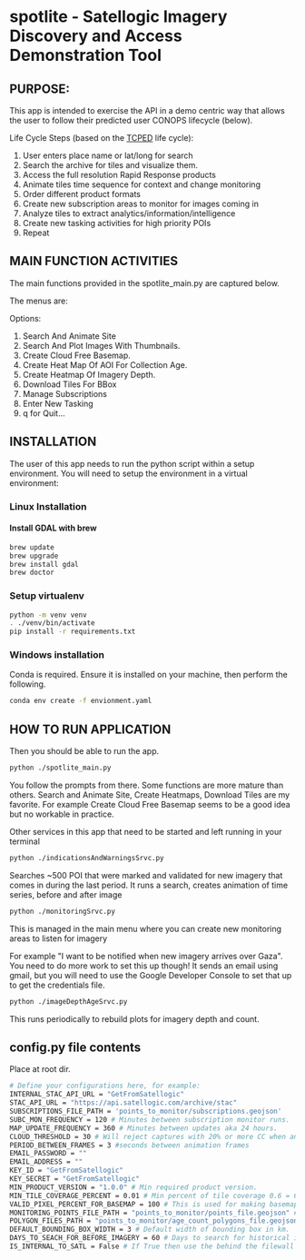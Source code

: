 # spotlite - Satellogic Imagery Discovery and Access Demonstration Tool

## PURPOSE:
This app is intended to exercise the API in a demo centric way
that allows the user to follow their predicted user CONOPS lifecycle (below).

Life Cycle Steps (based on the [TCPED](https://www.dhs.gov/sites/default/files/publications/FactSheet%20TCPED%20Process%20Analysis%202016.12.12%20FINAL_1_0.pdf) life cycle):
1. User enters place name or lat/long for search
2. Search the archive for tiles and visualize them.
3. Access the full resolution Rapid Response products
4. Animate tiles time sequence for context and change monitoring
5. Order different product formats
6. Create new subscription areas to monitor for images coming in
7. Analyze tiles to extract analytics/information/intelligence
8. Create new tasking activities for high priority POIs
9. Repeat

## MAIN FUNCTION ACTIVITIES

The main functions provided in the spotlite_main.py are captured below.

The menus are:

Options:
1. Search And Animate Site
2. Search And Plot Images With Thumbnails.
3. Create Cloud Free Basemap.
4. Create Heat Map Of AOI For Collection Age.
5. Create Heatmap Of Imagery Depth.
6. Download Tiles For BBox
7. Manage Subscriptions
8. Enter New Tasking
9. q for Quit...

## INSTALLATION

The user of this app needs to run the python script within a setup environment.
You will need to setup the environment in a virtual environment:

### Linux Installation

#### Install GDAL with brew

```bash
brew update
brew upgrade
brew install gdal
brew doctor
```

### Setup virtualenv

```bash
python -m venv venv
. ./venv/bin/activate
pip install -r requirements.txt
```

### Windows installation

Conda is required.  Ensure it is installed on your machine, then perform the following.

```bash
conda env create -f envionment.yaml
```

## HOW TO RUN APPLICATION

Then you should be able to run the app.

```bash
python ./spotlite_main.py
```

You follow the prompts from there.  Some functions are more mature than others.
Search and Animate Site, Create Heatmaps, Download Tiles are my favorite.
For example Create Cloud Free Basemap seems to be a good idea but no workable in practice.

Other services in this app that need to be started and left running in your terminal

```bash
python ./indicationsAndWarningsSrvc.py
```

Searches ~500 POI that were marked and validated for new imagery that comes in during the last period.  It runs a search, creates animation of time series, before and after image

```bash
python ./monitoringSrvc.py
```

This is managed in the main menu where you can create new monitoring areas to listen for imagery

For example "I want to be notified when new imagery arrives over Gaza".  You need to do more work to set this up though!  It sends an email using gmail, but you will need to use the Google Developer Console to set that up to get the credentials file.

```bash
python ./imageDepthAgeSrvc.py
```

This runs periodically to rebuild plots for imagery depth and count.
## config.py file contents

Place at root dir.

```bash
# Define your configurations here, for example:
INTERNAL_STAC_API_URL = "GetFromSatellogic"
STAC_API_URL = "https://api.satellogic.com/archive/stac"
SUBSCRIPTIONS_FILE_PATH = 'points_to_monitor/subscriptions.geojson'
SUBC_MON_FREQUENCY = 120 # Minutes between subscription monitor runs.
MAP_UPDATE_FREQUENCY = 360 # Minutes between updates aka 24 hours.
CLOUD_THRESHOLD = 30 # Will reject captures with 20% or more CC when animating.
PERIOD_BETWEEN_FRAMES = 3 #seconds between animation frames
EMAIL_PASSWORD = ""
EMAIL_ADDRESS = ""
KEY_ID = "GetFromSatellogic"
KEY_SECRET = "GetFromSatellogic"
MIN_PRODUCT_VERSION = "1.0.0" # Min required product version.
MIN_TILE_COVERAGE_PERCENT = 0.01 # Min percent of tile coverage 0.6 = 60% - FYI if you use 1 width a lot of images will be skipped.
VALID_PIXEL_PERCENT_FOR_BASEMAP = 100 # This is used for making basemaps, checks that tiles have full coverage otherwise drops them from the basemap.
MONITORING_POINTS_FILE_PATH = "points_to_monitor/points_file.geojson" # A geojson file containing files to include in systematic monitoring.
POLYGON_FILES_PATH = "points_to_monitor/age_count_polygons_file.geojson" # A geojson file containing polygons of AOIs to update age count graphics.
DEFAULT_BOUNDING_BOX_WIDTH = 3 # Default width of bounding box in km.
DAYS_TO_SEACH_FOR_BEFORE_IMAGERY = 60 # Days to search for historical imagery for the Indications and Warnings app.
IS_INTERNAL_TO_SATL = False # If True then use the behind the filewall connection -SATL only-, otherwise use credentials.
```
